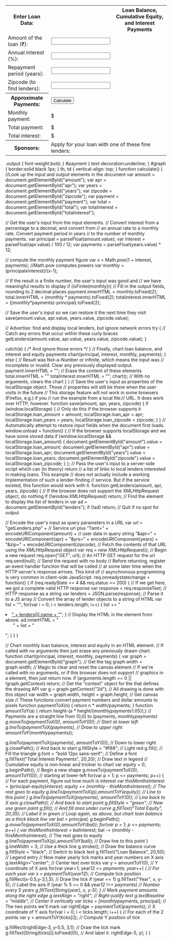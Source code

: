 <title>  Loan Calculator </title>
<table>
  <tr><th>Enter Loan Data:</th>
    <td></td>
	<th>Loan Balance, Cumulative Equity, and Interest Payments</th></tr>
	<tr><td>Amount of the loan (₹):</td>
	<td><input id="amount" onchange="calculate();"></td>
	<td rowspan=8>
	  <canvas id="graph" width="400" height="250"></canvas></td></tr>
	<tr><td>Annual interest (%):</td>
	  <td><input id="apr" onchange="calculate();"></td></tr>
	<tr><td>Repayment period (years):</td>
	  <td><input id="years" onchange="calculate();"></td>
	<tr><td>Zipcode (to find lenders):</td>
	  <td><input id="zipcode" onchange="calculate();"></td>
	<tr><th>Approximate Payments:</th>
	  <td><button onclick="calculate();">Calculate</button></td></tr>
	<tr><td>Monthly payment:</td>
	  <td>$<span class="output" id="payment"></span></td></tr>
	<tr><td>Total payment:</td>
	  <td>$<span class="output" id="total"></span></td></tr>
	<tr><td>Total interest:</td>
	  <td>$<span class="output" id="totalinterest"></span></td></tr>
	<tr><th>Sponsors:</th><td colspan=2>
	  Apply for your loan with one of these fine lenders:
	    <div id="lenders"></div></td></tr>
	</table>
 .output {
  font-weight:bold;
}
#payment {
  text-decoration:underline;
}
#graph {
  border:solid black 1px;
}
th, td {
  vertical-align: top;
}
function calculate() {
  //Look up the input and output elements in the document
  var amount = document.getElementById("amount");
  var apr = document.getElementById("apr");
  var years = document.getElementById("years");
  var zipcode = document.getElementById("zipcode");
  var payment = document.getElementById("payment");
  var total = document.getElementById("total");
  var totalinterest = document.getElementById("totalinterest");
  
// Get the user's input from the input elements.
// Convert interest from a percentage to a decimal, and convert from
// an annual rate to a monthly rate. Convert payment period in years
// to the number of monthly payments.
var principal = parseFloat(amount.value);
var interest = parseFloat(apr.value) / 100 / 12;
var payments = parseFloat(years.value) * 12;
  
// compute the monthly payment figure
var x = Math.pow(1 + interest, payments); //Math.pow computes powers
var monthly = (principal*x*interest)/(x-1);

// If the result is a finite number, the user's input was good and
// we have meaningful results to display
if (isFinite(monthly)){
  // Fill in the output fields, rounding to 2 decimal places
  payment.innerHTML = monthly.toFixed(2);
  total.innerHTML = (monthly * payments).toFixed(2);
  totalinterest.innerHTML = ((monthly*payments)-principal).toFixed(2);
  
// Save the user's input so we can restore it the next time they visit
 save(amount.value, apr.value, years.value, zipcode.value);

 // Advertise: find and display local lenders, but ignore network errors
 try { // Catch any errors that occur within these curly braces
 getLenders(amount.value, apr.value, years.value, zipcode.value);
 }
  
  catch(e) { /* And ignore those errors */ }
 // Finally, chart loan balance, and interest and equity payments
 chart(principal, interest, monthly, payments);
 }
 else {
 // Result was Not-a-Number or infinite, which means the input was
 // incomplete or invalid. Clear any previously displayed output.
 payment.innerHTML = ""; // Erase the content of these elements
 total.innerHTML = ""
 totalinterest.innerHTML = "";
 chart(); // With no arguments, clears the chart
 }
}
// Save the user's input as properties of the localStorage object. Those
// properties will still be there when the user visits in the future
// This storage feature will not work in some browsers (Firefox, e.g.) if you
// run the example from a local file:// URL. It does work over HTTP, however.
function save(amount, apr, years, zipcode) {
 if (window.localStorage) { // Only do this if the browser supports it
 localStorage.loan_amount = amount;
 localStorage.loan_apr = apr;
 localStorage.loan_years = years;
 localStorage.loan_zipcode = zipcode;
 }
}
// Automatically attempt to restore input fields when the document first loads.
window.onload = function() {
 // If the browser supports localStorage and we have some stored data
 if (window.localStorage && localStorage.loan_amount) {
 document.getElementById("amount").value = localStorage.loan_amount;
 document.getElementById("apr").value = localStorage.loan_apr;
 document.getElementById("years").value = localStorage.loan_years;
 document.getElementById("zipcode").value = localStorage.loan_zipcode;
 }
};
// Pass the user's input to a server-side script which can (in theory) return
// a list of links to local lenders interested in making loans. This example
// does not actually include a working implementation of such a lender-finding
// service. But if the service existed, this function would work with it.
function getLenders(amount, apr, years, zipcode) {
 // If the browser does not support the XMLHttpRequest object, do nothing
 if (!window.XMLHttpRequest) return;
 // Find the element to display the list of lenders in
 var ad = document.getElementById("lenders");
 if (!ad) return; // Quit if no spot for output 
  
  // Encode the user's input as query parameters in a URL
 var url = "getLenders.php" + // Service url plus
 "?amt=" + encodeURIComponent(amount) + // user data in query string
 "&apr=" + encodeURIComponent(apr) +
 "&yrs=" + encodeURIComponent(years) +
 "&zip=" + encodeURIComponent(zipcode);
 // Fetch the contents of that URL using the XMLHttpRequest object
 var req = new XMLHttpRequest(); // Begin a new request
 req.open("GET", url); // An HTTP GET request for the url
 req.send(null); // Send the request with no body
 // Before returning, register an event handler function that will be called
 // at some later time when the HTTP server's response arrives. This kind of
 // asynchronous programming is very common in client-side JavaScript.
 req.onreadystatechange = function() {
 if (req.readyState == 4 && req.status == 200) {
 // If we get here, we got a complete valid HTTP response
 var response = req.responseText; // HTTP response as a string
 var lenders = JSON.parse(response); // Parse it to a JS array
 // Convert the array of lender objects to a string of HTML
 var list = "";
 for(var i = 0; i < lenders.length; i++) {
 list += "<li><a href='" + lenders[i].url + "'>" +
 lenders[i].name + "</a>";
 }
 // Display the HTML in the element from above.
 ad.innerHTML = "<ul>" + list + "</ul>";
 }
 }
}

// Chart monthly loan balance, interest and equity in an HTML <canvas> element.
// If called with no arguments then just erase any previously drawn chart.
function chart(principal, interest, monthly, payments) {
 var graph = document.getElementById("graph"); // Get the <canvas> tag
 graph.width = graph.width; // Magic to clear and reset the canvas element
 // If we're called with no arguments, or if this browser does not support
 // graphics in a <canvas> element, then just return now.
 if (arguments.length == 0 || !graph.getContext) return;
 // Get the "context" object for the <canvas> that defines the drawing API
 var g = graph.getContext("2d"); // All drawing is done with this object
 var width = graph.width, height = graph.height; // Get canvas size
 // These functions convert payment numbers and dollar amounts to pixels
 function paymentToX(n) { return n * width/payments; }
 function amountToY(a) { return height-(a * height/(monthly*payments*1.05));}
 // Payments are a straight line from (0,0) to (payments, monthly*payments)
 g.moveTo(paymentToX(0), amountToY(0)); // Start at lower left
 g.lineTo(paymentToX(payments), // Draw to upper right
 amountToY(monthly*payments));
  
  g.lineTo(paymentToX(payments), amountToY(0)); // Down to lower right
 g.closePath(); // And back to start
 g.fillStyle = "#f88"; // Light red
 g.fill(); // Fill the triangle
 g.font = "bold 12px sans-serif"; // Define a font
 g.fillText("Total Interest Payments", 20,20); // Draw text in legend
 // Cumulative equity is non-linear and trickier to chart
 var equity = 0;
 g.beginPath(); // Begin a new shape
 g.moveTo(paymentToX(0), amountToY(0)); // starting at lower-left
 for(var p = 1; p <= payments; p++) {
 // For each payment, figure out how much is interest
 var thisMonthsInterest = (principal-equity)*interest;
 equity += (monthly - thisMonthsInterest); // The rest goes to equity
 g.lineTo(paymentToX(p),amountToY(equity)); // Line to this point
 }
 g.lineTo(paymentToX(payments), amountToY(0)); // Line back to X axis
 g.closePath(); // And back to start point
 g.fillStyle = "green"; // Now use green paint
 g.fill(); // And fill area under curve
 g.fillText("Total Equity", 20,35); // Label it in green
 // Loop again, as above, but chart loan balance as a thick black line
 var bal = principal;
 g.beginPath();
 g.moveTo(paymentToX(0),amountToY(bal));
 for(var p = 1; p <= payments; p++) {
 var thisMonthsInterest = bal*interest;
 bal -= (monthly - thisMonthsInterest); // The rest goes to equity
 g.lineTo(paymentToX(p),amountToY(bal)); // Draw line to this point
 }
 g.lineWidth = 3; // Use a thick line
 g.stroke(); // Draw the balance curve
 g.fillStyle = "black"; // Switch to black text
 g.fillText("Loan Balance", 20,50); // Legend entry
 // Now make yearly tick marks and year numbers on X axis
 g.textAlign="center"; // Center text over ticks
 var y = amountToY(0); // Y coordinate of X axis
 for(var year=1; year*12 <= payments; year++) { // For each year
 var x = paymentToX(year*12); // Compute tick position
 g.fillRect(x-0.5,y-3,1,3); // Draw the tick
 if (year == 1) g.fillText("Year", x, y-5); // Label the axis
 if (year % 5 == 0 && year*12 !== payments) // Number every 5 years
 g.fillText(String(year), x, y-5);
 }
 // Mark payment amounts along the right edge
 g.textAlign = "right"; // Right-justify text
 g.textBaseline = "middle"; // Center it vertically
 var ticks = [monthly*payments, principal]; // The two points we'll mark
 var rightEdge = paymentToX(payments); // X coordinate of Y axis
 for(var i = 0; i < ticks.length; i++) { // For each of the 2 points
 var y = amountToY(ticks[i]); // Compute Y position of tick

   g.fillRect(rightEdge-3, y-0.5, 3,1); // Draw the tick mark
 g.fillText(String(ticks[i].toFixed(0)), // And label it.
 rightEdge-5, y);
 }
}
